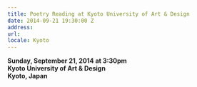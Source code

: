 ```yaml
---
title: Poetry Reading at Kyoto University of Art & Design
date: 2014-09-21 19:30:00 Z
address: 
url: 
locale: Kyoto
---
```


**Sunday, September 21, 2014 at 3:30pm**  
**Kyoto University of Art & Design**  
**Kyoto, Japan**  
